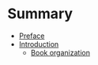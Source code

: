 # Summary

* [Preface](preface.md)
* [Introduction](Cap01_intro/01_readme.md)
  * [Book organization](Cap01_intro/02_book_organization.md)

